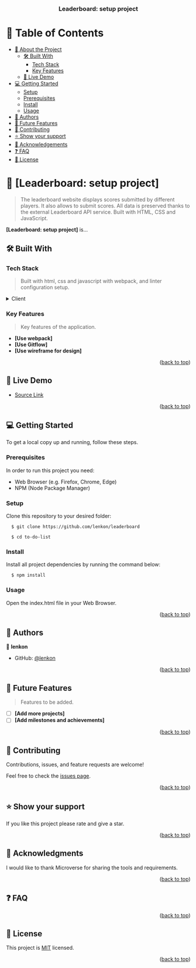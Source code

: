 <a name="readme-top"></a>

<div align="center">

  <h3><b>Leaderboard: setup project</b></h3>

</div>

# 📗 Table of Contents

- [📖 About the Project](#about-project)
  - [🛠 Built With](#built-with)
    - [Tech Stack](#tech-stack)
    - [Key Features](#key-features)
  - [🚀 Live Demo](#live-demo)
- [💻 Getting Started](#getting-started)
  - [Setup](#setup)
  - [Prerequisites](#prerequisites)
  - [Install](#install)
  - [Usage](#usage)  
- [👥 Authors](#authors)
- [🔭 Future Features](#future-features)
- [🤝 Contributing](#contributing)
- [⭐️ Show your support](#support)
- [🙏 Acknowledgements](#acknowledgements)
- [❓ FAQ](#faq)
- [📝 License](#license)

# 📖 [Leaderboard: setup project] <a name="about-project"></a>

> The leaderboard website displays scores submitted by different players. It also allows to submit scores. All data is preserved thanks to the external Leaderboard API service. Built with HTML, CSS and JavaScript.

**[Leaderboard: setup project]** is...

## 🛠 Built With <a name="built-with"></a>

### Tech Stack <a name="tech-stack"></a>

>  Built with html, css and javascript with webpack, and linter configuration setup.

<details>
  <summary>Client</summary>
  <ul>
    <li><a href="https://github.com/lenkon/to-do-list/blob/main/.github/workflows/linters.yml">linter</a></li>
    <li><a href="https://www.w3schools.com/html/">html</a></li>
    <li><a href="https://www.w3schools.com/w3css/defaulT.asp">css</a></li>
    <li><a href="https://www.w3schools.com/js/default.asp">javascript</a></li>
  </ul>
</details>

### Key Features <a name="key-features"></a>

> Key features of the application.

- **[Use webpack]**
- **[Use Gitflow]**
- **[Use wireframe for design]**

<p align="right">(<a href="#readme-top">back to top</a>)</p>

## 🚀 Live Demo <a name="live-demo"></a>

- [Source Link](https://github.com/lenkon/leaderboard)

<p align="right">(<a href="#readme-top">back to top</a>)</p>

## 💻 Getting Started <a name="getting-started"></a>

To get a local copy up and running, follow these steps.

### Prerequisites

In order to run this project you need:
- Web Browser (e.g. Firefox, Chrome, Edge)
- NPM (Node Package Manager)

### Setup

Clone this repository to your desired folder:

``` 
  $ git clone https://github.com/lenkon/leaderboard

  $ cd to-do-list
```
### Install

Install all project dependencies by running the command below:

``` 
  $ npm install
```
### Usage

Open the index.html file in your Web Browser.

<p align="right">(<a href="#readme-top">back to top</a>)</p>

## 👥 Authors <a name="authors"></a>

👤 **lenkon**

- GitHub: [@lenkon](https://github.com/lenkon)

<p align="right">(<a href="#readme-top">back to top</a>)</p>

## 🔭 Future Features <a name="future-features"></a>

> Features to be added.

- [ ] **[Add more projects]**
- [ ] **[Add milestones and achievements]**

<p align="right">(<a href="#readme-top">back to top</a>)</p>

## 🤝 Contributing <a name="contributing"></a>

Contributions, issues, and feature requests are welcome!

Feel free to check the [issues page](../../issues/).

<p align="right">(<a href="#readme-top">back to top</a>)</p>

## ⭐️ Show your support <a name="support"></a>

If you like this project please rate and give a star.

<p align="right">(<a href="#readme-top">back to top</a>)</p>

## 🙏 Acknowledgments <a name="acknowledgements"></a>

I would like to thank Microverse for sharing the tools and requirements.

<p align="right">(<a href="#readme-top">back to top</a>)</p>

## ❓ FAQ <a name="faq"></a>

<p align="right">(<a href="#readme-top">back to top</a>)</p>

## 📝 License <a name="license"></a>

This project is [MIT](./LICENSE) licensed.

<p align="right">(<a href="#readme-top">back to top</a>)</p>

